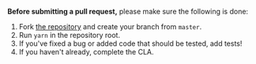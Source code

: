 **Before submitting a pull request,** please make sure the following is done:

1. Fork [the repository](https://github.com/1lib/javascript) and create your branch from `master`.
2. Run `yarn` in the repository root.
3. If you've fixed a bug or added code that should be tested, add tests!
4. If you haven't already, complete the CLA.
